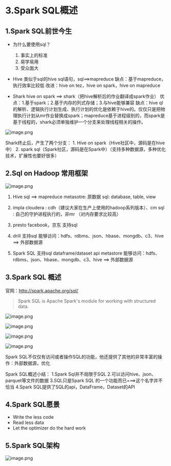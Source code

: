 # 3.Spark SQL概述

## 1.Spark SQL前世今生

- 为什么要使用sql？
    1. 事实上的标准
    2. 易学易用
    3. 受众面大
    
- Hive
类似于sql的hive sql语句，sql==>mapreduce
缺点：基于mapreduce，执行效率比较低
改进：hive on tez，hive on spark，hive on mapreduce

    
- Shark
hive on spark ==> shark（把hive解析后的作业翻译成spark作业）
优点：1.基于spark；2.基于内存的列式存储；3.与hive能够兼容
缺点：hive ql 的解析、逻辑执行计划生成、执行计划的优化是依赖于hive的。仅仅只是把物理执行计划从mr作业替换成spark；mapreduce基于进程级别的，而spark是基于线程的，shark必须单独维护一个分支来处理线程相关的操作。

![image.png](https://upload-images.jianshu.io/upload_images/7220971-d1d24ec90c379222.png?imageMogr2/auto-orient/strip%7CimageView2/2/w/1240)

Shark终止后，产生了两个分支：
    1. Hive on spark（Hive社区中，源码是在hive中）
    2. spark sql（Spark社区，源码是在Spark中）（支持多种数据源，多种优化技术，扩展性也要好很多）
    
    
## 2.Sql on Hadoop 常用框架

![image.png](https://upload-images.jianshu.io/upload_images/7220971-dd2b520731343bfe.png?imageMogr2/auto-orient/strip%7CimageView2/2/w/1240)

    
1. Hive
    sql ==> mapreduce
    metasotre: 原数据
    sql: database, table, view

2. impla
    cloudera : cdh（建议大家在生产上使用的hadoop系列版本）、cm
    sql : 自己的守护进程执行的，非mr （对内存要求比较高）

3. presto
    facebook，京东
    支持sql

3. drill
    支持sql
    能够访问：hdfs、rdbms、json、hbase、mongdb、c3、hive ==> 外部数据源
    
4. Spark SQL
    支持sql
    dataframe/dataset api
    metastore
    能够访问：hdfs、rdbms、json、hbase、mongdb、c3、hive ==> 外部数据源
    
## 3.Spark SQL 概述
官网：http://spark.apache.org/sql/

> Spark SQL is Apache Spark's module for working with structured data.


![image.png](https://upload-images.jianshu.io/upload_images/7220971-d72373eb231bc55f.png?imageMogr2/auto-orient/strip%7CimageView2/2/w/1240)

![image.png](https://upload-images.jianshu.io/upload_images/7220971-1908782f48c84ded.png?imageMogr2/auto-orient/strip%7CimageView2/2/w/1240)

![image.png](https://upload-images.jianshu.io/upload_images/7220971-ba9efb37cf853d97.png?imageMogr2/auto-orient/strip%7CimageView2/2/w/1240)

![image.png](https://upload-images.jianshu.io/upload_images/7220971-97b000f4d8921e21.png?imageMogr2/auto-orient/strip%7CimageView2/2/w/1240)


Spark SQL不仅仅有访问或者操作SQL的功能，他还提供了其他的非常丰富的操作：外部数据源，优化

Spark SQL概述小结：
1.Spark Sql并不局限于SQL
2.可以访问hive、json、parquet等文件的数据
3.SQL只是Spark SQL 的一个功能而已===>这个名字并不恰当
4.Spark SQL提供了SQL的api，DataFrame，Dataset的API


## 4.Spark SQL愿景

- Write the less code
- Read less data
- Let the optimizer do the hard work



## 5.Spark SQL架构


![image.png](https://upload-images.jianshu.io/upload_images/7220971-29d04656773aaac0.png?imageMogr2/auto-orient/strip%7CimageView2/2/w/1240)




